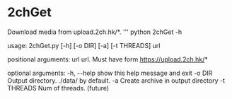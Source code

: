 # 2chGet
Download media from upload.2ch.hk/*.
'''
python 2chGet -h

usage: 2chGet.py [-h] [-o DIR] [-a] [-t THREADS] url

positional arguments:
  url         url. Must have form https://upload.2ch.hk/*

optional arguments:
  -h, --help  show this help message and exit
  -o DIR      Output directory. ./data/ by default.
  -a          Create archive in output directory
  -t THREADS  Num of threads. (future)
```
